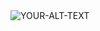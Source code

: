 <picture>
 <source media="(prefers-color-scheme: dark)" srcset="YOUR-DARKMODE-IMAGE">
 <source media="(prefers-color-scheme: light)" srcset="YOUR-LIGHTMODE-IMAGE">
 <img alt="YOUR-ALT-TEXT" src="https://drive.google.com/file/d/1IGAdgpiuQBhD0Pkjns1AoTClS2yPIPQS/view?usp=sharing">
</picture>
